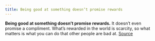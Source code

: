 ```yaml
---
title: Being good at something doesn’t promise rewards
---
```


**Being good at something doesn’t promise rewards.**
It doesn’t even promise a compliment. What’s rewarded in the world is scarcity, so what matters is what you can do that other people are bad at. [Source](https://www.collaborativefund.com/blog/a-few-rules/)
